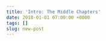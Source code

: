 ```yaml
---
title: 'Intro: The Middle Chapters'
date: 2018-01-01 07:00:00 +0000
tags: []
slug: new-post
---
```

